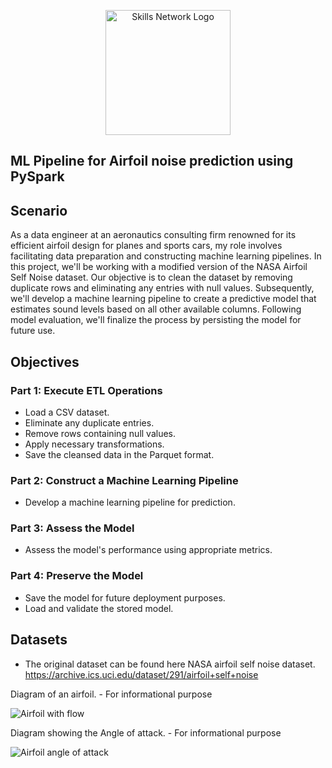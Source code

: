 <p style="text-align:center">
    <a href="https://github.com/salimt">
    <img src="https://i.imgur.com/7bgtWRh.jpeg" width="200" alt="Skills Network Logo">
    </a>
</p>


## ML Pipeline for Airfoil noise prediction using PySpark


## Scenario


As a data engineer at an aeronautics consulting firm renowned for its efficient airfoil design for planes and sports cars, my role involves facilitating data preparation and constructing machine learning pipelines. In this project, we'll be working with a modified version of the NASA Airfoil Self Noise dataset. Our objective is to clean the dataset by removing duplicate rows and eliminating any entries with null values. Subsequently, we'll develop a machine learning pipeline to create a predictive model that estimates sound levels based on all other available columns. Following model evaluation, we'll finalize the process by persisting the model for future use.

## Objectives

### Part 1: Execute ETL Operations
- Load a CSV dataset.
- Eliminate any duplicate entries.
- Remove rows containing null values.
- Apply necessary transformations.
- Save the cleansed data in the Parquet format.

### Part 2: Construct a Machine Learning Pipeline
- Develop a machine learning pipeline for prediction.

### Part 3: Assess the Model
- Assess the model's performance using appropriate metrics.

### Part 4: Preserve the Model
- Save the model for future deployment purposes.
- Load and validate the stored model.



## Datasets

 - The original dataset can be found here NASA airfoil self noise dataset. https://archive.ics.uci.edu/dataset/291/airfoil+self+noise

Diagram of an airfoil. - For informational purpose


![Airfoil with flow](https://cf-courses-data.s3.us.cloud-object-storage.appdomain.cloud/IBMSkillsNetwork-BD0231EN-Coursera/images/Airfoil_with_flow.png)


Diagram showing the Angle of attack. - For informational purpose


![Airfoil angle of attack](https://cf-courses-data.s3.us.cloud-object-storage.appdomain.cloud/IBMSkillsNetwork-BD0231EN-Coursera/images/Airfoil_angle_of_attack.jpg)
